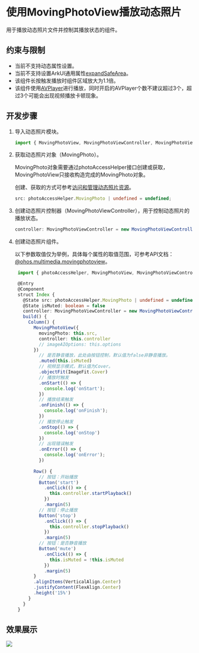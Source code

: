 # 使用MovingPhotoView播放动态照片

用于播放动态照片文件并控制其播放状态的组件。

## 约束与限制

- 当前不支持动态属性设置。
- 当前不支持设置ArkUI通用属性[expandSafeArea](../../reference/apis-arkui/arkui-ts/ts-universal-attributes-expand-safe-area.md#expandsafearea)。
- 该组件长按触发播放时组件区域放大为1.1倍。
- 该组件使用[AVPlayer](../../reference/apis-media-kit/js-apis-media.md#avplayer9)进行播放，同时开启的AVPlayer个数不建议超过3个，超过3个可能会出现视频播放卡顿现象。

## 开发步骤

1. 导入动态照片模块。
 
   ```ts
   import { MovingPhotoView, MovingPhotoViewController, MovingPhotoViewAttribute } from '@kit.MediaLibraryKit';
   ```

2. 获取动态照片对象（MovingPhoto）。

   MovingPhoto对象需要通过photoAccessHelper接口创建或获取，MovingPhotoView只接收构造完成的MovingPhoto对象。
     
   创建、获取的方式可参考[访问和管理动态照片资源](photoAccessHelper-movingphoto.md)。

   ```ts
   src: photoAccessHelper.MovingPhoto | undefined = undefined;
   ```

3. 创建动态照片控制器（MovingPhotoViewController），用于控制动态照片的播放状态。
   
   ```ts
   controller: MovingPhotoViewController = new MovingPhotoViewController();
   ```   

4. 创建动态照片组件。

   以下参数取值仅为举例，具体每个属性的取值范围，可参考API文档：[@ohos.multimedia.movingphotoview](../../reference/apis-media-library-kit/ohos-multimedia-movingphotoview.md)。
   
   ```ts
    import { photoAccessHelper, MovingPhotoView, MovingPhotoViewController, MovingPhotoViewAttribute } from '@kit.MediaLibraryKit';

    @Entry
    @Component
    struct Index {
      @State src: photoAccessHelper.MovingPhoto | undefined = undefined
      @State isMuted: boolean = false
      controller: MovingPhotoViewController = new MovingPhotoViewController();
      build() {
        Column() {
          MovingPhotoView({
            movingPhoto: this.src,
            controller: this.controller
            // imageAIOptions: this.options
          })
            // 是否静音播放，此处由按钮控制，默认值为false非静音播放。
            .muted(this.isMuted)
            // 视频显示模式，默认值为Cover。
            .objectFit(ImageFit.Cover)
            // 播放时触发
            .onStart(() => {
              console.log('onStart');
            })
            // 播放结束触发
            .onFinish(() => {
              console.log('onFinish');
            })
            // 播放停止触发
            .onStop(() => {
              console.log('onStop')
            })
            // 出现错误触发
            .onError(() => {
              console.log('onError');
            })
    
          Row() {
            // 按钮：开始播放
            Button('start')
              .onClick(() => {
                this.controller.startPlayback()
              })
              .margin(5)
            // 按钮：停止播放
            Button('stop')
              .onClick(() => {
                this.controller.stopPlayback()
              })
              .margin(5)
            // 按钮：是否静音播放
            Button('mute')
              .onClick(() => {
                this.isMuted = !this.isMuted
              })
              .margin(5)
          }
          .alignItems(VerticalAlign.Center)
          .justifyContent(FlexAlign.Center)
          .height('15%')
        }
      }
    }
   ```

## 效果展示

![](figures/moving-photo-view.gif)